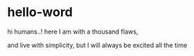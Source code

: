 # hello-word

hi humans..!
here I am with a thousand flaws, 

and live with simplicity,
but I will always be excited all the time
